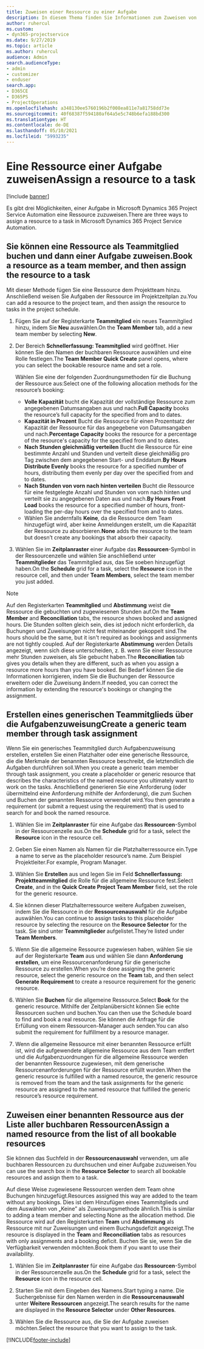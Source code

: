 ```yaml
---
title: Zuweisen einer Ressource zu einer Aufgabe
description: In diesem Thema finden Sie Informationen zum Zuweisen von Ressourcen zu Aufgaben.
author: ruhercul
ms.custom:
- dyn365-projectservice
ms.date: 9/27/2019
ms.topic: article
ms.author: ruhercul
audience: Admin
search.audienceType:
- admin
- customizer
- enduser
search.app:
- D365CE
- D365PS
- ProjectOperations
ms.openlocfilehash: a348130ee5760196b2f008ea811e7a81758dd73e
ms.sourcegitcommit: 40f68387f594180af64a5e5c748b6efa188bd300
ms.translationtype: HT
ms.contentlocale: de-DE
ms.lasthandoff: 05/10/2021
ms.locfileid: "5993235"
---
```

# <a name="assign-a-resource-to-a-task"></a><span data-ttu-id="7f94b-103">Eine Ressource einer Aufgabe zuweisen</span><span class="sxs-lookup"><span data-stu-id="7f94b-103">Assign a resource to a task</span></span>

[!include [banner](../includes/psa-now-project-operations.md)]

<span data-ttu-id="7f94b-104">Es gibt drei Möglichkeiten, einer Aufgabe in Microsoft Dynamics 365 Project Service Automation eine Ressource zuzuweisen.</span><span class="sxs-lookup"><span data-stu-id="7f94b-104">There are three ways to assign a resource to a task in Microsoft Dynamics 365 Project Service Automation.</span></span>

## <a name="book-a-resource-as-a-team-member-and-then-assign-the-resource-to-a-task"></a><span data-ttu-id="7f94b-105">Sie können eine Ressource als Teammitglied buchen und dann einer Aufgabe zuweisen.</span><span class="sxs-lookup"><span data-stu-id="7f94b-105">Book a resource as a team member, and then assign the resource to a task</span></span>

<span data-ttu-id="7f94b-106">Mit dieser Methode fügen Sie eine Ressource dem Projektteam hinzu. Anschließend weisen Sie Aufgaben der Ressource im Projektzeitplan zu.</span><span class="sxs-lookup"><span data-stu-id="7f94b-106">You can add a resource to the project team, and then assign the resource to tasks in the project schedule.</span></span>

1. <span data-ttu-id="7f94b-107">Fügen Sie auf der Registerkarte **Teammitglied** ein neues Teammitglied hinzu, indem Sie **Neu** auswählen.</span><span class="sxs-lookup"><span data-stu-id="7f94b-107">On the **Team Member** tab, add a new team member by selecting **New**.</span></span> 

2. <span data-ttu-id="7f94b-108">Der Bereich **Schnellerfassung: Teammitglied** wird geöffnet. Hier können Sie den Namen der buchbaren Ressource auswählen und eine Rolle festlegen.</span><span class="sxs-lookup"><span data-stu-id="7f94b-108">The **Team Member Quick Create** panel opens, where you can select the bookable resource name and set a role.</span></span> 

    <span data-ttu-id="7f94b-109">Wählen Sie eine der folgenden Zuordnungsmethoden für die Buchung der Ressource aus:</span><span class="sxs-lookup"><span data-stu-id="7f94b-109">Select one of the following allocation methods for the resource’s booking:</span></span>

    - <span data-ttu-id="7f94b-110">**Volle Kapazität** bucht die Kapazität der vollständige Ressource zum angegebenen Datumsangaben aus und nach.</span><span class="sxs-lookup"><span data-stu-id="7f94b-110">**Full Capacity** books the resource’s full capacity for the specified from and to dates.</span></span>
    - <span data-ttu-id="7f94b-111">**Kapazität in Prozent** Bucht die Ressource für einen Prozentsatz der Kapazität der Ressource für das angegebene von Datumsangaben und nach.</span><span class="sxs-lookup"><span data-stu-id="7f94b-111">**Percentage Capacity** books the resource for a percentage of the resource's capacity for the specified from and to dates.</span></span>
    - <span data-ttu-id="7f94b-112">**Nach Stunden gleichmäßig verteilen** Bucht die Ressource für eine bestimmte Anzahl und Stunden und verteilt diese gleichmäßig pro Tag zwischen dem angegebenen Start- und Enddatum.</span><span class="sxs-lookup"><span data-stu-id="7f94b-112">**By Hours Distribute Evenly** books the resource for a specified number of hours, distributing them evenly per day over the specified from and to dates.</span></span>
    - <span data-ttu-id="7f94b-113">**Nach Stunden von vorn nach hinten verteilen** Bucht die Ressource für eine festgelegte Anzahl und Stunden von vorn nach hinten und verteilt sie zu angegebenen Daten aus und nach.</span><span class="sxs-lookup"><span data-stu-id="7f94b-113">**By Hours Front Load** books the resource for a specified number of hours, front-loading the per-day hours over the specified from and to dates.</span></span>
    - <span data-ttu-id="7f94b-114">Wählen Sie andernfalls **Keine**, da die Ressource dem Team hinzugefügt wird, aber keine Anmeldungen erstellt, um die Kapazität der Ressource zu absorbieren.</span><span class="sxs-lookup"><span data-stu-id="7f94b-114">**None** adds the resource to the team but doesn’t create any bookings that absorb their capacity.</span></span>

3. <span data-ttu-id="7f94b-115">Wählen Sie im **Zeitplanraster** einer Aufgabe das **Ressourcen**-Symbol in der Ressourcenzelle und wählen Sie anschließend unter **Teammitglieder** das Teammitglied aus, das Sie soeben hinzugefügt haben.</span><span class="sxs-lookup"><span data-stu-id="7f94b-115">On the **Schedule** grid for a task, select the **Resource** icon in the resource cell, and then under **Team Members**, select the team member you just added.</span></span> 

> [!NOTE]
> <span data-ttu-id="7f94b-116">Auf den Registerkarten **Teammitglied** und **Abstimmung** weist die Ressource die gebuchten und zugewiesenen Stunden auf.</span><span class="sxs-lookup"><span data-stu-id="7f94b-116">On the **Team Member** and **Reconciliation** tabs, the resource shows booked and assigned hours.</span></span> <span data-ttu-id="7f94b-117">Die Stunden sollten gleich sein, dies ist jedoch nicht erforderlich, da Buchungen und Zuweisungen nicht fest miteinander gekoppelt sind.</span><span class="sxs-lookup"><span data-stu-id="7f94b-117">The hours should be the same, but it isn't required as bookings and assignments are not tightly coupled.</span></span> <span data-ttu-id="7f94b-118">Auf der Registerkarte **Abstimmung** werden Details angezeigt, wenn sich diese unterscheiden, z. B. wenn Sie einer Ressource mehr Stunden zuweisen, als Sie gebucht haben.</span><span class="sxs-lookup"><span data-stu-id="7f94b-118">The **Reconciliation** tab gives you details when they are different, such as when you assign a resource more hours than you have booked.</span></span> <span data-ttu-id="7f94b-119">Bei Bedarf können Sie die Informationen korrigieren, indem Sie die Buchungen der Ressource erweitern oder die Zuweisung ändern.</span><span class="sxs-lookup"><span data-stu-id="7f94b-119">If needed, you can correct the information by extending the resource's bookings or changing the assignment.</span></span>

## <a name="create-a-generic-team-member-through-task-assignment"></a><span data-ttu-id="7f94b-120">Erstellen eines generischen Teammitglieds über die Aufgabenzuweisung</span><span class="sxs-lookup"><span data-stu-id="7f94b-120">Create a generic team member through task assignment</span></span>

<span data-ttu-id="7f94b-121">Wenn Sie ein generisches Teammitglied durch Aufgabenzuweisung erstellen, erstellen Sie einen Platzhalter oder eine generische Ressource, die die Merkmale der benannten Ressource beschreibt, die letztendlich die Aufgaben durchführen soll.</span><span class="sxs-lookup"><span data-stu-id="7f94b-121">When you create a generic team member through task assignment, you create a placeholder or generic resource that describes the characteristics of the named resource you ultimately want to work on the tasks.</span></span> <span data-ttu-id="7f94b-122">Anschließend generieren Sie eine Anforderung (oder übermittelnd eine Anforderung mithilfe der Anforderung), die zum Suchen und Buchen der genannten Ressource verwendet wird.</span><span class="sxs-lookup"><span data-stu-id="7f94b-122">You then generate a requirement (or submit a request using the requirement) that is used to search for and book the named resource.</span></span>

1. <span data-ttu-id="7f94b-123">Wählen Sie im **Zeitplanraster** für eine Aufgabe das **Ressourcen**-Symbol in der Ressourcenzelle aus.</span><span class="sxs-lookup"><span data-stu-id="7f94b-123">On the **Schedule** grid for a task, select the **Resource** icon in the resource cell.</span></span>

2. <span data-ttu-id="7f94b-124">Geben Sie einen Namen als Namen für die Platzhalterressource ein.</span><span class="sxs-lookup"><span data-stu-id="7f94b-124">Type a name to serve as the placeholder resource’s name.</span></span> <span data-ttu-id="7f94b-125">Zum Beispiel Projektleiter.</span><span class="sxs-lookup"><span data-stu-id="7f94b-125">For example, Program Manager.</span></span>

3. <span data-ttu-id="7f94b-126">Wählen Sie **Erstellen** aus und legen Sie im Feld **Schnellerfassung: Projektteammitglied** die Rolle für die allgemeine Ressource fest.</span><span class="sxs-lookup"><span data-stu-id="7f94b-126">Select **Create**, and in the **Quick Create Project Team Member** field, set the role for the generic resource.</span></span>

4. <span data-ttu-id="7f94b-127">Sie können dieser Platzhalterressource weitere Aufgaben zuweisen, indem Sie die Ressource in der **Ressourcenauswahl** für die Aufgabe auswählen.</span><span class="sxs-lookup"><span data-stu-id="7f94b-127">You can continue to assign tasks to this placeholder resource by selecting the resource on the **Resource Selector** for the task.</span></span> <span data-ttu-id="7f94b-128">Sie sind unter **Teammitglieder** aufgelistet.</span><span class="sxs-lookup"><span data-stu-id="7f94b-128">They’re listed under **Team Members**.</span></span>

5. <span data-ttu-id="7f94b-129">Wenn Sie die allgemeine Ressource zugewiesen haben, wählen Sie sie auf der Registerkarte **Team** aus und wählen Sie dann **Anforderung erstellen**, um eine Ressourcenanforderung für die generische Ressource zu erstellen.</span><span class="sxs-lookup"><span data-stu-id="7f94b-129">When you’re done assigning the generic resource, select the generic resource on the **Team** tab, and then select **Generate Requirement** to create a resource requirement for the generic resource.</span></span>

6. <span data-ttu-id="7f94b-130">Wählen Sie **Buchen** für die allgemeine Ressource.</span><span class="sxs-lookup"><span data-stu-id="7f94b-130">Select **Book** for the generic resource.</span></span> <span data-ttu-id="7f94b-131">Mithilfe der Zeitplanübersicht können Sie echte Ressourcen suchen und buchen.</span><span class="sxs-lookup"><span data-stu-id="7f94b-131">You can then use the Schedule board to find and book a real resource.</span></span> <span data-ttu-id="7f94b-132">Sie können die Anfrage für die Erfüllung von einem Ressourcen-Manager auch senden.</span><span class="sxs-lookup"><span data-stu-id="7f94b-132">You can also submit the requirement for fulfillment by a resource manager.</span></span>

7. <span data-ttu-id="7f94b-133">Wenn die allgemeine Ressource mit einer benannten Ressource erfüllt ist, wird die aufgewendete allgemeine Ressource aus dem Team entfert und die Aufgabenzuordnungen für die allgemeine Ressource werden der benannten Ressource zugewiesen, mit dem generische Ressourcenanforderungen für der Ressource erfüllt wurden.</span><span class="sxs-lookup"><span data-stu-id="7f94b-133">When the generic resource is fulfilled with a named resource, the generic resource is removed from the team and the task assignments for the generic resource are assigned to the named resource that fulfilled the generic resource’s resource requirement.</span></span>

## <a name="assign-a-named-resource-from-the-list-of-all-bookable-resources"></a><span data-ttu-id="7f94b-134">Zuweisen einer benannten Ressource aus der Liste aller buchbaren Ressourcen</span><span class="sxs-lookup"><span data-stu-id="7f94b-134">Assign a named resource from the list of all bookable resources</span></span>

<span data-ttu-id="7f94b-135">Sie können das Suchfeld in der **Ressourcenauswahl** verwenden, um alle buchbaren Ressourcen zu durchsuchen und einer Aufgabe zuzuweisen.</span><span class="sxs-lookup"><span data-stu-id="7f94b-135">You can use the search box in the **Resource Selector** to search all bookable resources and assign them to a task.</span></span>

<span data-ttu-id="7f94b-136">Auf diese Weise zugewiesene Ressourcen werden dem Team ohne Buchungen hinzugefügt.</span><span class="sxs-lookup"><span data-stu-id="7f94b-136">Resources assigned this way are added to the team without any bookings.</span></span> <span data-ttu-id="7f94b-137">Dies ist dem Hinzufügen eines Teammitglieds und dem Auswählen von „Keine” als Zuweisungsmethode ähnlich.</span><span class="sxs-lookup"><span data-stu-id="7f94b-137">This is similar to adding a team member and selecting None as the allocation method.</span></span> <span data-ttu-id="7f94b-138">Die Ressource wird auf den Registerkarten **Team** und **Abstimmung** als Ressource mit nur Zuweisungen und einem Buchungsdefizit angezeigt.</span><span class="sxs-lookup"><span data-stu-id="7f94b-138">The resource is displayed in the **Team** and **Reconciliation** tabs as resources with only assignments and a booking deficit.</span></span> <span data-ttu-id="7f94b-139">Buchen Sie sie, wenn Sie die Verfügbarkeit verwenden möchten.</span><span class="sxs-lookup"><span data-stu-id="7f94b-139">Book them if you want to use their availability.</span></span>

1. <span data-ttu-id="7f94b-140">Wählen Sie im **Zeitplanraster** für eine Aufgabe das **Ressourcen**-Symbol in der Ressourcenzelle aus.</span><span class="sxs-lookup"><span data-stu-id="7f94b-140">On the **Schedule** grid for a task, select the **Resource** icon in the resource cell.</span></span>

2. <span data-ttu-id="7f94b-141">Starten Sie mit dem Eingeben des Namens.</span><span class="sxs-lookup"><span data-stu-id="7f94b-141">Start typing a name.</span></span> <span data-ttu-id="7f94b-142">Die Suchergebnisse für den Namen werden in die **Ressourcenauswahl** unter **Weitere Ressourcen** angezeigt.</span><span class="sxs-lookup"><span data-stu-id="7f94b-142">The search results for the name are displayed in the **Resource Selector** under **Other Resources**.</span></span>

3. <span data-ttu-id="7f94b-143">Wählen Sie die Ressource aus, die Sie der Aufgabe zuweisen möchten.</span><span class="sxs-lookup"><span data-stu-id="7f94b-143">Select the resource that you want to assign to the task.</span></span>



[!INCLUDE[footer-include](../includes/footer-banner.md)]